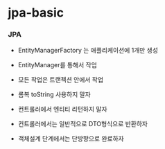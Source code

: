 # jpa-basic

### JPA
- EntityManagerFactory 는 애플리케이션에 1개만 생성
- EntityManager를 통해서 작업
- 모든 작업은 트랜젝션 안에서 작업

- 롬복 toString 사용하지 말자
- 컨트롤러에서 엔티티 리턴하지 말자
- 컨트롤러에서는 일반적으로 DTO형식으로 반환하자

- 객체설계 단계에서는 단방향으로 완료하자
